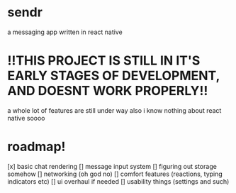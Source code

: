 # sendr
a messaging app written in react native

# !!THIS PROJECT IS STILL IN IT'S EARLY STAGES OF DEVELOPMENT, AND DOESNT WORK PROPERLY!!
a whole lot of features are still under way
also i know nothing about react native soooo

# roadmap! 

[x] basic chat rendering
[] message input system
[] figuring out storage somehow
[] networking (oh god no) 
[] comfort features (reactions, typing indicators etc)
[] ui overhaul if needed
[] usability things (settings and such)
